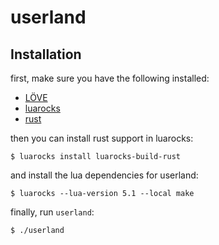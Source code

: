 userland
========

Installation
------------

first, make sure you have the following installed:

- [LÖVE](http://love2d.org/)
- [luarocks](https://github.com/luarocks/luarocks/wiki/Download)
- [rust](https://www.rust-lang.org/)

then you can install rust support in luarocks:

    $ luarocks install luarocks-build-rust

and install the lua dependencies for userland:

    $ luarocks --lua-version 5.1 --local make

finally, run `userland`:

    $ ./userland
